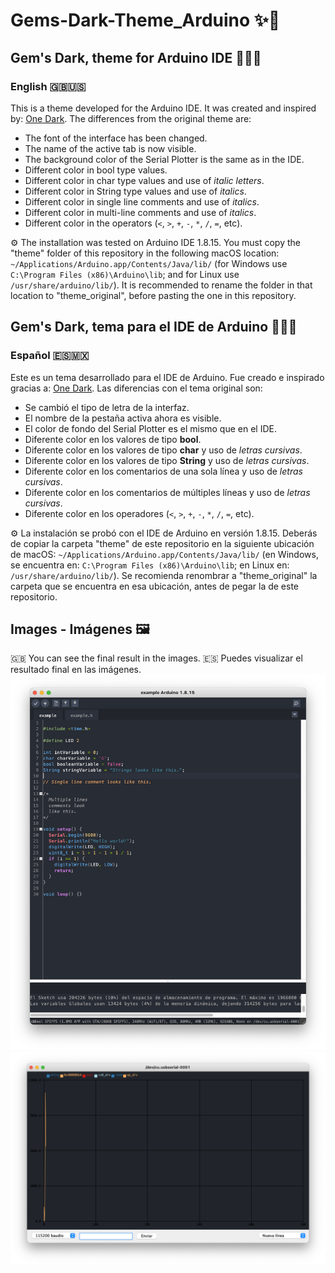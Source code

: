 # Gems-Dark-Theme_Arduino ✨💜

## Gem's Dark, theme for Arduino IDE 👨🏼‍💻
### English 🇬🇧🇺🇸
This is a theme developed for the Arduino IDE.
It was created and inspired by: [One Dark](https://github.com/konrad91/OneDarkArduino).
The differences from the original theme are:
- The font of the interface has been changed.
- The name of the active tab is now visible.
- The background color of the Serial Plotter is the same as in the IDE.
- Different color in bool type values.
- Different color in char type values and use of *italic letters*.
- Different color in String type values and use of *italics*.
- Different color in single line comments and use of *italics*.
- Different color in multi-line comments and use of *italics*.
- Different color in the operators (`<`, `>`, `+`, `-`, `*`, `/`, `=`, etc).

⚙️ The installation was tested on Arduino IDE 1.8.15. You must copy the "theme" folder of this repository in the following macOS location: `~/Applications/Arduino.app/Contents/Java/lib/` (for Windows use `C:\Program Files (x86)\Arduino\lib`; and for Linux use `/usr/share/arduino/lib/`). It is recommended to rename the folder in that location to "theme_original", before pasting the one in this repository.


## Gem's Dark, tema para el IDE de Arduino 👨🏼‍💻
### Español 🇪🇸🇲🇽
Este es un tema desarrollado para el IDE de Arduino.
Fue creado e inspirado gracias a: [One Dark](https://github.com/konrad91/OneDarkArduino).
Las diferencias con el tema original son:
- Se cambió el tipo de letra de la interfaz.
- El nombre de la pestaña activa ahora es visible.
- El color de fondo del Serial Plotter es el mismo que en el IDE.
- Diferente color en los valores de tipo **bool**.
- Diferente color en los valores de tipo **char** y uso de *letras cursivas*.
- Diferente color en los valores de tipo **String** y uso de *letras cursivas*.
- Diferente color en los comentarios de una sola línea y uso de *letras cursivas*.
- Diferente color en los comentarios de múltiples líneas y uso de *letras cursivas*.
- Diferente color en los operadores (`<`, `>`, `+`, `-`, `*`, `/`, `=`, etc).

⚙️ La instalación se probó con el IDE de Arduino en versión 1.8.15. Deberás de copiar la carpeta "theme" de este repositorio en la siguiente ubicación de macOS: `~/Applications/Arduino.app/Contents/Java/lib/` (en Windows, se encuentra en: `C:\Program Files (x86)\Arduino\lib`; en Linux en: `/usr/share/arduino/lib/`). Se recomienda renombrar a "theme_original" la carpeta que se encuentra en esa ubicación, antes de pegar la de este repositorio.


## Images - Imágenes 🖼
🇬🇧 You can see the final result in the images.
🇪🇸 Puedes visualizar el resultado final en las imágenes.
![IDE](https://raw.githubusercontent.com/GeraDNG/Gems-Dark-Theme_Arduino/main/IDE.png "IDE")
![Serial Plotter](https://raw.githubusercontent.com/GeraDNG/Gems-Dark-Theme_Arduino/main//SerialPlotter.png "Serial Plotter")
